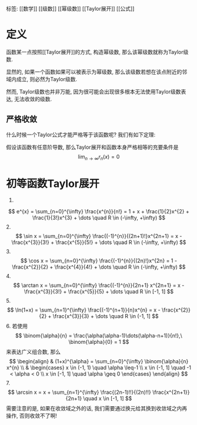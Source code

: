 标签: [[数学]] [[级数]] [[幂级数]] [[Taylor展开]] [[公式]]

# 定义

函数某一点按照[[Taylor展开]]的方式, 构造幂级数, 那么该幂级数就称为Taylor级数. 

显然的, 如果一个函数如果可以被表示为幂级数, 那么该级数若想在该点附近的邻域内成立, 则必然为Taylor级数. 

然而, Taylor级数也并非万能, 因为很可能会出现很多根本无法使用Taylor级数表达, 无法收敛的级数. 

## 严格收敛

什么时候一个Taylor公式才能严格等于该函数呢? 我们有如下定理: 

假设该函数有任意阶导数, 那么Taylor展开和函数本身严格相等的充要条件是
$$
\lim_{ n \to \infty } r_{n}(x) = 0
$$
# 初等函数Taylor展开

1. 
$$
e^{x} = \sum_{n=0}^{\infty} \frac{x^{n}}{n!} = 1 + x + \frac{1}{2}x^{2} + \frac{1}{3!}x^{3} + \dots \quad R \in (-\infty, +\infty)
$$
2. 
$$
\sin x = \sum_{n=0}^{\infty} \frac{(-1)^{n}}{(2n+1)!}x^{2n+1} = x - \frac{x^{3}}{3!} + \frac{x^{5}}{5!} + \dots \quad R \in (-\infty, +\infty) 
$$
3. 
$$
\cos x = \sum_{n=0}^{\infty} \frac{(-1)^{n}}{(2n)!}x^{2n} = 1 - \frac{x^{2}}{2} + \frac{x^{4}}{4!} + \dots  \quad R \in (-\infty, +\infty)
$$
4. 
$$
\arctan x = \sum_{n=0}^{\infty} \frac{(-1)^{n}}{2n+1} x^{2n+1} = x - \frac{x^{3}}{3!} + \frac{x^{5}}{5} + \dots \quad R \in [-1, 1]
$$
5. 
$$
\ln(1+x) = \sum_{n=1}^{\infty} \frac{(-1)^{n+1}}{n}x^{n} = x - \frac{x^{2}}{2} + \frac{x^{3}}{3} + \dots \quad R \in (-1, 1]
$$
6. 若使用
$$
\binom{\alpha}{n} = \frac{\alpha(\alpha-1)\dots(\alpha-n+1)}{n!},\ \binom{\alpha}{0} = 1
$$
	来表达广义组合数, 那么
$$
\begin{align}
 & (1+x)^{\alpha} = \sum_{n=0}^{\infty} \binom{\alpha}{n} x^{n} \\
 & \begin{cases}
x \in (-1, 1) \quad \alpha \leq-1 \\
x \in (-1, 1] \quad -1 < \alpha < 0 \\
x \in [-1, 1] \quad \alpha \geq 0
\end{cases}
\end{align}
$$
7. 
$$
\arcsin x = x + \sum_{n=1}^{\infty} \frac{(2n-1)!!}{(2n)!!} \frac{x^{2n+1}}{2n+1} \quad x \in [-1, 1]
$$ 
需要注意的是, 如果在收敛域之外的话, 我们需要通过换元给其换到收敛域之内再操作, 否则收敛不了啊! 